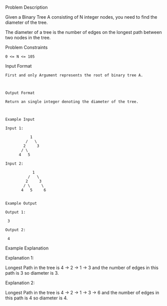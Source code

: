 Problem Description

Given a Binary Tree A consisting of N integer nodes, you need to find the diameter of the tree.

The diameter of a tree is the number of edges on the longest path between two nodes in the tree.



Problem Constraints

    0 <= N <= 105
    


Input Format
    
    First and only Argument represents the root of binary tree A.
    
    
    
    Output Format
    
    Return an single integer denoting the diameter of the tree.
    
    
    
    Example Input
    
    Input 1:
    
               1
             /   \
            2     3
           / \
          4   5
    
    Input 2:
    
                1
              /   \
             2     3
            / \     \
           4   5     6
    
    
    Example Output
    
    Output 1:
    
     3
    
    Output 2:
    
     4


Example Explanation

Explanation 1:

 Longest Path in the tree is 4 -> 2 -> 1 -> 3 and the number of edges in this path is 3 so diameter is 3.

Explanation 2:

 Longest Path in the tree is 4 -> 2 -> 1 -> 3 -> 6 and the number of edges in this path is 4 so diameter is 4.